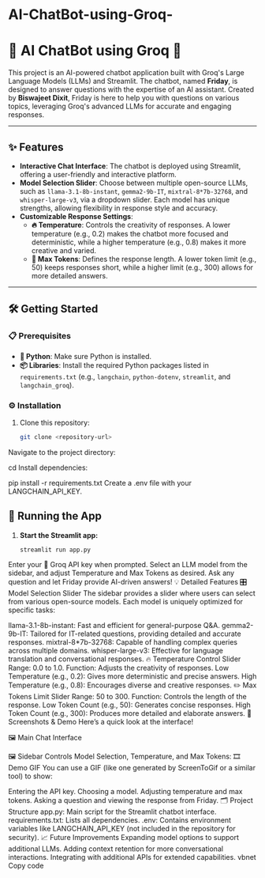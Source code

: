 # AI-ChatBot-using-Groq-

# 🤖 AI ChatBot using Groq 🚀

This project is an AI-powered chatbot application built with Groq's Large Language Models (LLMs) and Streamlit. The chatbot, named **Friday**, is designed to answer questions with the expertise of an AI assistant. Created by **Biswajeet Dixit**, Friday is here to help you with questions on various topics, leveraging Groq's advanced LLMs for accurate and engaging responses.

---

## ✨ Features
- **Interactive Chat Interface**: The chatbot is deployed using Streamlit, offering a user-friendly and interactive platform.
- **Model Selection Slider**: Choose between multiple open-source LLMs, such as `llama-3.1-8b-instant`, `gemma2-9b-IT`, `mixtral-8*7b-32768`, and `whisper-large-v3`, via a dropdown slider. Each model has unique strengths, allowing flexibility in response style and accuracy.
- **Customizable Response Settings**:
    - **🔥 Temperature**: Controls the creativity of responses. A lower temperature (e.g., 0.2) makes the chatbot more focused and deterministic, while a higher temperature (e.g., 0.8) makes it more creative and varied.
    - **📏 Max Tokens**: Defines the response length. A lower token limit (e.g., 50) keeps responses short, while a higher limit (e.g., 300) allows for more detailed answers.

---

## 🛠️ Getting Started

### 📋 Prerequisites
- **🐍 Python**: Make sure Python is installed.
- **📦 Libraries**: Install the required Python packages listed in `requirements.txt` (e.g., `langchain`, `python-dotenv`, `streamlit`, and `langchain_groq`).

### ⚙️ Installation
1. Clone this repository:
   ```bash
   git clone <repository-url>

Navigate to the project directory:

cd <repository-name>
Install dependencies:

pip install -r requirements.txt
Create a .env file with your LANGCHAIN_API_KEY.



## 🚀 Running the App

1. **Start the Streamlit app:**
   ```bash
   streamlit run app.py
Enter your 🔑 Groq API key when prompted.
Select an LLM model from the sidebar, and adjust Temperature and Max Tokens as desired.
Ask any question and let Friday provide AI-driven answers!
💡 Detailed Features
🎛️ Model Selection Slider
The sidebar provides a slider where users can select from various open-source models. Each model is uniquely optimized for specific tasks:

llama-3.1-8b-instant: Fast and efficient for general-purpose Q&A.
gemma2-9b-IT: Tailored for IT-related questions, providing detailed and accurate responses.
mixtral-8*7b-32768: Capable of handling complex queries across multiple domains.
whisper-large-v3: Effective for language translation and conversational responses.
🔥 Temperature Control
Slider Range: 0.0 to 1.0.
Function: Adjusts the creativity of responses.
Low Temperature (e.g., 0.2): Gives more deterministic and precise answers.
High Temperature (e.g., 0.8): Encourages diverse and creative responses.
✏️ Max Tokens Limit
Slider Range: 50 to 300.
Function: Controls the length of the response.
Low Token Count (e.g., 50): Generates concise responses.
High Token Count (e.g., 300): Produces more detailed and elaborate answers.
📸 Screenshots & Demo
Here’s a quick look at the interface!

🖼️ Main Chat Interface

🖼️ Sidebar Controls
Model Selection, Temperature, and Max Tokens:
🎞️ Demo GIF
You can use a GIF (like one generated by ScreenToGif or a similar tool) to show:

Entering the API key.
Choosing a model.
Adjusting temperature and max tokens.
Asking a question and viewing the response from Friday.
🗂️ Project Structure
app.py: Main script for the Streamlit chatbot interface.
requirements.txt: Lists all dependencies.
.env: Contains environment variables like LANGCHAIN_API_KEY (not included in the repository for security).
📈 Future Improvements
Expanding model options to support additional LLMs.
Adding context retention for more conversational interactions.
Integrating with additional APIs for extended capabilities.
vbnet
Copy code

